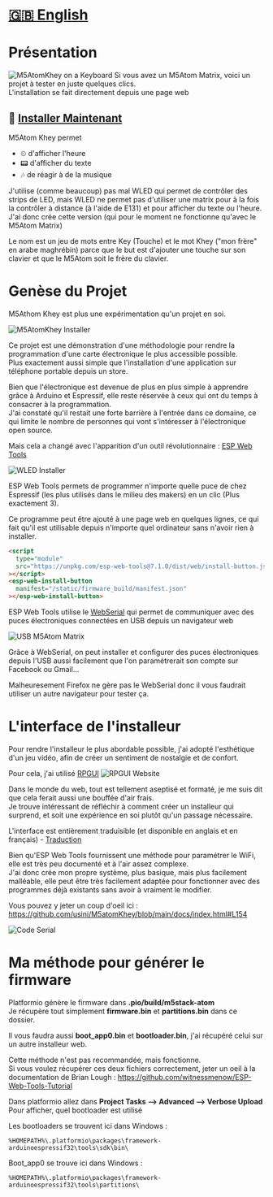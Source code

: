 #  [🇬🇧 English](README.md)

# Présentation
![M5AtomKhey on a Keyboard](docs/images/M5AtomKhey.png)
Si vous avez un M5Atom Matrix, voici un projet à tester en juste quelques clics.    
L'installation se fait directement depuis une page web 
## 💾 [Installer Maintenant](https://usini.github.io/M5atomKhey/)

M5Atom Khey permet
* ⏲ d'afficher l'heure
* 📟 d'afficher du texte
* 🎶 de réagir à de la musique

J'utilise (comme beaucoup) pas mal WLED qui permet de contrôler des strips de LED, mais WLED ne permet pas d'utiliser une matrix pour à la fois la contrôler à distance (à l'aide de E131) et pour afficher du texte ou l'heure.   
J'ai donc crée cette version (qui pour le moment ne fonctionne qu'avec le M5Atom Matrix)   

Le nom est un jeu de mots entre Key (Touche) et le mot Khey ("mon frère" en arabe maghrébin) parce que le but est d'ajouter une touche sur son clavier et que le M5Atom soit le frère du clavier.

# Genèse du Projet
M5Athom Khey est plus une expérimentation qu'un projet en soi.    

![M5AtomKhey Installer](docs/images/m5atomkhey_installer.jpg)

Ce projet est une démonstration d'une méthodologie pour rendre la programmation d'une carte électronique le plus accessible possible.    
Plus exactement aussi simple que l'installation d'une application sur téléphone portable depuis un store.    

Bien que l'électronique est devenue de plus en plus simple à apprendre grâce à Arduino et Espressif, elle reste réservée à ceux qui ont du temps à consacrer à la programmation.   
J'ai constaté qu'il restait une forte barrière à l'entrée dans ce domaine, ce qui limite le nombre de personnes qui vont s'intéresser à l'électronique open source.    

Mais cela a changé avec l'apparition d'un outil révolutionnaire : [ESP Web Tools](https://esphome.github.io/esp-web-tools/)    

![WLED Installer](docs/images/wled-installer.png)

ESP Web Tools permets de programmer n'importe quelle puce de chez Espressif (les plus utilisés dans le milieu des makers) en un clic (Plus exactement 3).   

Ce programme peut être ajouté à une page web en quelques lignes, ce qui fait qu'il est utilisable depuis n'importe quel ordinateur sans n'avoir rien à installer.    

``` html
<script
  type="module"
  src="https://unpkg.com/esp-web-tools@7.1.0/dist/web/install-button.js?module"
></script>
<esp-web-install-button
  manifest="/static/firmware_build/manifest.json"
></esp-web-install-button>
```

ESP Web Tools utilise le [WebSerial](https://web.dev/serial/) qui permet de communiquer avec des puces électroniques connectées en USB depuis un navigateur web

![USB M5Atom Matrix](docs/images/usb.png)

Grâce à WebSerial, on peut installer et configurer des puces électroniques depuis l'USB aussi facilement que l'on paramétrerait son compte sur Facebook ou Gmail...

Malheuresement Firefox ne gère pas le WebSerial donc il vous faudrait utiliser un autre navigateur pour tester ça.    

# L'interface de l'installeur
Pour rendre l'installeur le plus abordable possible, j'ai adopté l'esthétique d'un jeu vidéo, afin de créer un sentiment de nostalgie et de confort.    

Pour cela, j'ai utilisé [RPGUI](http://ronenness.github.io/RPGUI/)
![RPGUI Website](docs/images/rpgui.png)

Dans le monde du web, tout est tellement aseptisé et formaté, je me suis dit que cela ferait aussi une bouffée d'air frais.    
Je trouve intéressant de réfléchir à comment créer un installeur qui surprend, et soit une expérience en soi plutôt qu'un passage nécessaire.    

L'interface est entièrement traduisible (et disponible en anglais et en français) - [Traduction](https://github.com/usini/M5atomKhey/tree/main/docs/i18n)

Bien qu'ESP Web Tools fournissent une méthode pour paramétrer le WiFi, elle est très peu documenté et à l'air assez complexe.   
J'ai donc crée mon propre système, plus basique, mais plus facilement malléable, elle peut être très facilement adaptée pour fonctionner avec des programmes déjà existants sans
avoir à vraiment le modifier.    

Vous pouvez y jeter un coup d'oeil ici : https://github.com/usini/M5atomKhey/blob/main/docs/index.html#L154

![Code Serial](docs/images/code_serial.png)

# Ma méthode pour générer le firmware
Platformio génère le firmware dans **.pio/build/m5stack-atom**   
Je récupère tout simplement **firmware.bin** et **partitions.bin** dans ce dossier.   

Il vous faudra aussi **boot_app0.bin** et **bootloader.bin**, j'ai récupéré celui sur un autre installeur web.    

Cette méthode n'est pas recommandée, mais fonctionne.   
Si vous voulez récupérer ces deux fichiers correctement, jeter un oeil à la documentation de Brian Lough : https://github.com/witnessmenow/ESP-Web-Tools-Tutorial    

Dans platformio allez dans **Project Tasks --> Advanced --> Verbose Upload**   
Pour afficher, quel bootloader est utilisé

Les bootloaders se trouvent ici dans Windows : 
```
%HOMEPATH%\.platformio\packages\framework-arduinoespressif32\tools\sdk\bin\
```

Boot_app0 se trouve ici dans Windows : 
```
%HOMEPATH%\.platformio\packages\framework-arduinoespressif32\tools\partitions\
```


